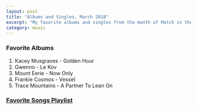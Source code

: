 ```yaml
---
layout: post
title: "Albums and Singles, March 2018"
excerpt: "My favorite albums and singles from the month of Match in the 2018th year. "
category: music
---
```


### Favorite Albums

1. Kacey Musgraves - Golden Hour
1. Gwenno - Le Kov
1. Mount Eerie - Now Only
1. Frankie Cosmos - Vessel
1. Trace Mountains - A Partner To Lean On

### <a href="https://open.spotify.com/user/blrobin2/playlist/3cWN4cExPALq6tlaHLCdlY" target="_blank" rel="noopener">Favorite Songs Playlist</a>
